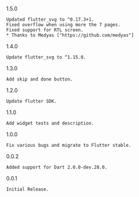 1.5.0

    Updated flutter_svg to ^0.17.3+1.
    Fixed overflow when using more the 7 pages.
    Fixed support for RTL screen.
    * Thanks to Medyas ["https://github.com/medyas"]

1.4.0

    Update flutter_svg to ^1.15.0.

1.3.0

    Add skip and done button.
    
1.2.0

    Update flutter SDK.

1.1.0

    Add widget tests and description.

1.0.0

    Fix various bugs and migrate to Flutter stable.

0.0.2

    Added support for Dart 2.0.0-dev.28.0.

0.0.1

    Initial Release.

